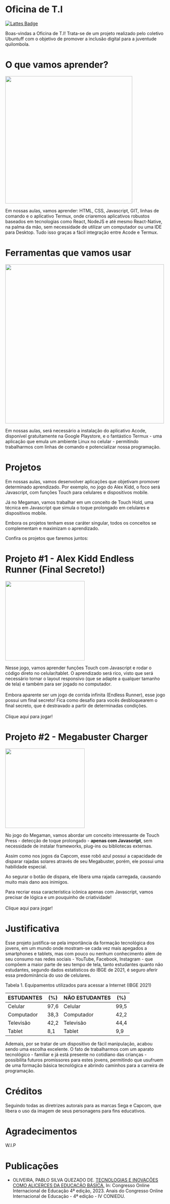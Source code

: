 # Oficina de T.I

[![Lattes Badge](https://img.shields.io/badge/-Lattes-orange?style=flat-square&logo=GitBook&logoColor=white&link=http://lattes.cnpq.br/2433599000300626)](http://lattes.cnpq.br/3986415920870527)

Boas-vindas a Oficina de T.I! Trata-se de um projeto realizado pelo coletivo Ubuntuff com o objetivo de promover a inclusão digital para a juventude quilombola.

# O que vamos aprender?

<p align="left">
<img src="https://media.licdn.com/dms/image/D5612AQFMxThwQn7HZg/article-cover_image-shrink_720_1280/0/1697274440798?e=2147483647&v=beta&t=Tf2EFl37sb-ltV1w-tGJG9y4ghxvxNNM1y9IBIcwYTY" width= "400px">
</p>

Em nossas aulas, vamos aprender: HTML, CSS, Javascript, GIT, linhas de comando e o aplicativo Termux, onde criaremos aplicativos robustos baseados em tecnologias como React, NodeJS e até mesmo React-Native, na palma da mão, sem necessidade de utilizar um computador ou uma IDE para Desktop. Tudo isso graças a fácil integração entre Acode e Termux.

# Ferramentas que vamos usar
<p align="left">
<img src="https://i.ytimg.com/vi/nVHKOR9K6U4/maxresdefault.jpg" width= "500px">
</p>

Em nossas aulas, será necessário a instalação do aplicativo Acode, disponível gratuitamente na Google Playstore, e o fantástico Termux - uma aplicação que emula um ambiente Linux no celular - permitindo trabalharmos com linhas de comando e potencializar nossa programação.

# Projetos
Em nossas aulas, vamos desenvolver aplicações que objetivam promover determinado aprendizado. Por exemplo, no jogo do Alex Kidd, o foco será Javascript, com funções Touch para celulares e dispositivos mobile. 

Já no Megaman, vamos trabalhar em um conceito de Touch Hold, uma técnica em Javascript que simula o toque prolongado em celulares e dispositivos mobile.

Embora os projetos tenham esse caráter singular, todos os conceitos se complementam e maximizam o aprendizado.

Confira os projetos que faremos juntos:



# Projeto #1 - Alex Kidd Endless Runner (Final Secreto!)
<p align="left">
<img src="https://pabloquezado.github.io/oficinati/assets/thumba.png" width="250p;">
</p>
Nesse jogo, vamos aprender funções Touch com Javascript e rodar o código direto no celular/tablet. O aprendizado será rico, visto que será necessário tornar o layout responsivo (que se adapte a qualquer tamanho de tela) e também para ser jogado no computador.
<br><br>
Embora aparente ser um jogo de corrida infinita (Endless Runner), esse jogo possui um final secreto! Fica como desafio para vocês desbloquearem o final secreto, que é destravado a partir de determinadas condições.
<br><br>
Clique aqui para jogar!

# Projeto #2 - Megabuster Charger
<p align="left">
<img src="https://pabloquezado.github.io/oficinati/assets/thumbc.png" width="250p;">
</p>
<p align="left">No jogo do Megaman, vamos abordar um conceito interessante de Touch Press - detecção de toque prolongado - <b>apenas com Javascript</b>, sem necessidade de instalar frameworks, plug-ins ou bibliotecas externas.</p>
Assim como nos jogos da Capcom, esse robô azul possui a capacidade de disparar rajadas solares através de seu Megabuster, porém, ele possui uma habilidade especial. 

Ao segurar o botão de dispara, ele libera uma rajada carregada, causando muito mais dano aos inimigos.

Para recriar essa característica icônica apenas com Javascript, vamos precisar de lógica e um pouquinho de criatividade!
<br><br>
Clique aqui para jogar!

# Justificativa
Esse projeto justifica-se pela importância da formação tecnológica dos jovens, em um mundo onde mostram-se cada vez mais apegados a smartphones e tablets, mas com pouco ou nenhum conhecimento além de seu consumo nas redes sociais - YouTube, Facebook, Instagram - que compõem a maior parte de seu tempo de tela, tanto estudantes quanto não estudantes, segundo dados estatísticos do IBGE de 2021, é seguro aferir essa predominância do uso de celulares.

Tabela 1. Equipamentos utilizados para acessar a Internet (IBGE 2021)

| ESTUDANTES |  (%)  | NÃO ESTUDANTES | (%)  |
|----        |------ |----------------|---   |
| Celular    | 97,6  | Celular        | 99,5 |
| Computador | 38,3  | Computador     | 42,2 |
| Televisão  | 42,2  | Televisão      | 44,4 |
| Tablet     | 8,1   | Tablet         |  9,9 |

Ademais, por se tratar de um dispositivo de fácil manipulação, acabou sendo uma escolha excelente. O fato de trabalharmos com um aparato tecnológico - familiar e já está presente no cotidiano das crianças - possibilita futuros promissores para estes jovens, permitindo que usufruem de uma formação básica tecnológica e abrindo caminhos para a carreira de programação.

# Créditos
Seguindo todas as diretrizes autorais para as marcas Sega e Capcom, que libera o uso da imagem de seus personagens para fins educativos.

# Agradecimentos
W.I.P

# Publicações
- OLIVEIRA, PABLO SILVA QUEZADO DE. <a href="http://dx.doi.org/10.54265/AIJX7612">TECNOLOGIAS E INOVAÇÕES COMO ALICERCES DA EDUCAÇÃO BÁSICA.</a> In: Congresso Online Internacional de Educação 4ª edição, 2023. Anais do Congresso Online Internacional de Educação - 4ª edição - IV CONIEDU.
